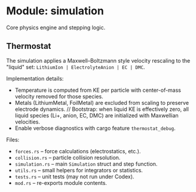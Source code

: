 # Module: simulation

Core physics engine and stepping logic.

## Thermostat
The simulation applies a Maxwell–Boltzmann style velocity rescaling to the "liquid" set:
`LithiumIon | ElectrolyteAnion | EC | DMC`.

Implementation details:
- Temperature is computed from KE per particle with center-of-mass velocity removed for those species.
- Metals (LithiumMetal, FoilMetal) are excluded from scaling to preserve electrode dynamics.
// Bootstrap: when liquid KE is effectively zero, all liquid species (Li+, anion, EC, DMC) are initialized with Maxwellian velocities.
- Enable verbose diagnostics with cargo feature `thermostat_debug`.

Files:
- `forces.rs` – force calculations (electrostatics, etc.).
- `collision.rs` – particle collision resolution.
- `simulation.rs` – main `Simulation` struct and step function.
- `utils.rs` – small helpers for integrators or statistics.
- `tests.rs` – unit tests (may not run under Codex).
- `mod.rs` – re-exports module contents.
